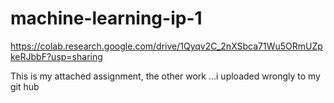 # machine-learning-ip-1
https://colab.research.google.com/drive/1Qyqv2C_2nXSbca71Wu5ORmUZpkeRJbbF?usp=sharing


This is my attached assignment, the other work ...i uploaded wrongly to my git hub
